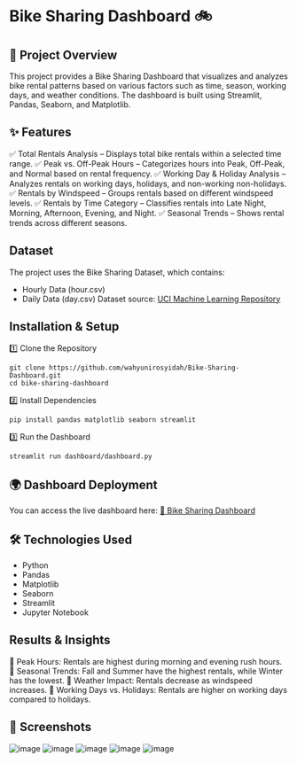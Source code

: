 # Bike Sharing Dashboard 🚲

## 📌 Project Overview

This project provides a Bike Sharing Dashboard that visualizes and analyzes bike rental patterns based on various factors such as time, season, working days, and weather conditions. The dashboard is built using Streamlit, Pandas, Seaborn, and Matplotlib.

## ✨ Features
✅ Total Rentals Analysis – Displays total bike rentals within a selected time range.
✅ Peak vs. Off-Peak Hours – Categorizes hours into Peak, Off-Peak, and Normal based on rental frequency.
✅ Working Day & Holiday Analysis – Analyzes rentals on working days, holidays, and non-working non-holidays.
✅ Rentals by Windspeed – Groups rentals based on different windspeed levels.
✅ Rentals by Time Category – Classifies rentals into Late Night, Morning, Afternoon, Evening, and Night.
✅ Seasonal Trends – Shows rental trends across different seasons.

## Dataset
The project uses the Bike Sharing Dataset, which contains:
- Hourly Data (hour.csv)
- Daily Data (day.csv)
Dataset source: [UCI Machine Learning Repository](https://archive.ics.uci.edu/ml/datasets/Bike+Sharing+Dataset)

## Installation & Setup

1️⃣ Clone the Repository
```
git clone https://github.com/wahyunirosyidah/Bike-Sharing-Dashboard.git
cd bike-sharing-dashboard
```
2️⃣ Install Dependencies
```
pip install pandas matplotlib seaborn streamlit
```
3️⃣ Run the Dashboard
```
streamlit run dashboard/dashboard.py
```
## 🌍 Dashboard Deployment
You can access the live dashboard here:
[🔗 Bike Sharing Dashboard](https://wahyunirosyidah-bike-sharing-dashboard.streamlit.app/)

## 🛠️ Technologies Used
- Python 
- Pandas 
- Matplotlib 
- Seaborn 
- Streamlit 
- Jupyter Notebook 

## Results & Insights
📌 Peak Hours: Rentals are highest during morning and evening rush hours.
📌 Seasonal Trends: Fall and Summer have the highest rentals, while Winter has the lowest.
📌 Weather Impact: Rentals decrease as windspeed increases.
📌 Working Days vs. Holidays: Rentals are higher on working days compared to holidays.

## 📸 Screenshots
![image](https://github.com/user-attachments/assets/d9b47ead-6a9e-4d76-a88b-0c716fc3068e)
![image](https://github.com/user-attachments/assets/77a7883e-6a24-4bee-860a-6e1931c86868)
![image](https://github.com/user-attachments/assets/175c86b5-a5a4-43b9-a929-893a7e588424)
![image](https://github.com/user-attachments/assets/e81a2ba1-6696-44f8-bdef-dbbf00c77aaf)
![image](https://github.com/user-attachments/assets/eb550603-a6a8-4e4e-be3b-2fa4b3d58840)


